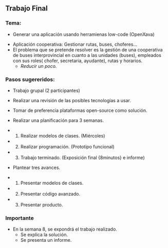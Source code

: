 ## Trabajo Final

### Tema:
* Generar una aplicación usando herramienas low-code (OpenXava)
- Aplicación cooperativa: Gestionar rutas, buses, choferes...
- El problema que se pretende resolver es la gestión de una cooperativa de buses interprovincial en cuanto a las unidades (buses), empleados con sus roles( chofer, secretaria, ayudante), rutas y horarios.
  - *Reducir un poco.*


### Pasos sugereridos:

* Trabajo grupal (2 participantes)

* Realizar una revisión de las posibles tecnologías a usar.

* Tomar de preferencia plataformas open-source como solución.
* Realizar una planificación para 3 semanas.
- 1. Realizar modelos de clases. (Miércoles)
- 2. Realizar programación. (Prototipo funcional)
- 3. Trabajo terminado. (Exposición final {8minutos} e informe)

* Plantear tres avances.
- 1. Presentar modelos de clases.
- 2. Presentar código avanzado.
- 3. Presentar producto.

### Importante
* En la semana 8, se expondrá el trabajo realizado.
  * Se explica la solución.
  * Se presenta un informe.
